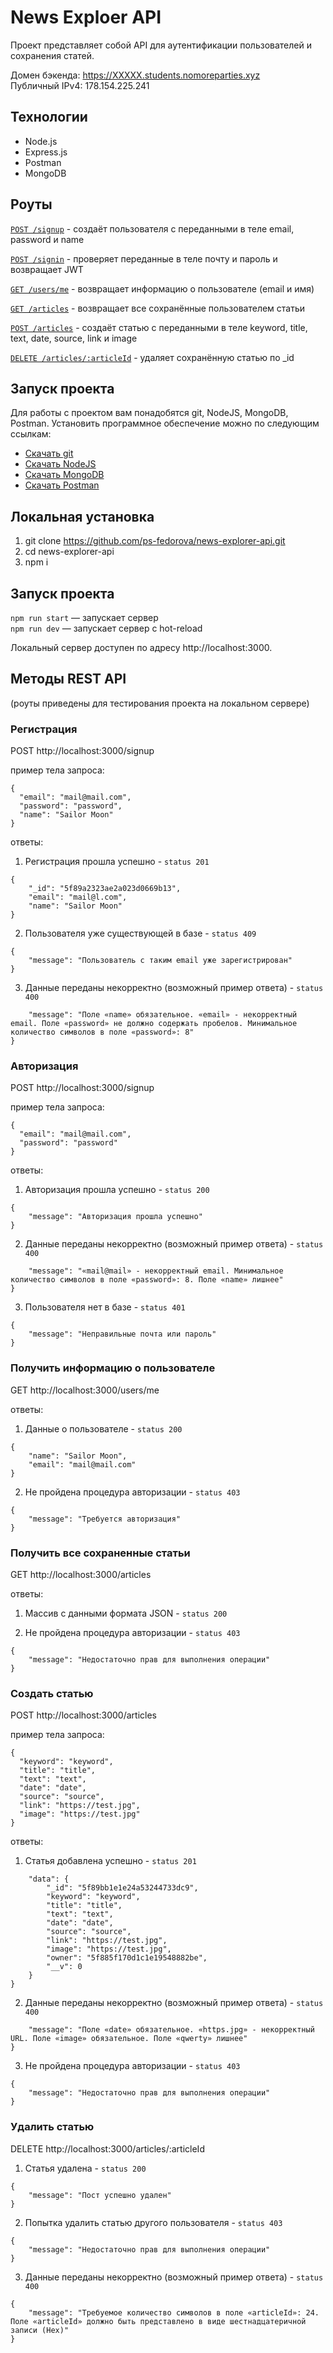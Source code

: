 # News Exploer API

Проект представляет собой API для аутентификации пользователей и сохранения статей.

Домен бэкенда: https://XXXXX.students.nomoreparties.xyz   
Публичный IPv4: 178.154.225.241
 
## Технологии
   
   * Node.js
   * Express.js
   * Postman
   * MongoDB

## Роуты 

[`POST /signup`](#Регистрация) -  создаёт пользователя с переданными в теле email, password и name

[`POST /signin`](#Авторизация)  - проверяет переданные в теле почту и пароль и возвращает JWT

[`GET /users/me`](#Получить-информацию-о-пользователе) - возвращает информацию о пользователе (email и имя)

[`GET /articles`](#Получить-все-сохраненные-статьи) - возвращает все сохранённые пользователем статьи

[`POST /articles`](#Создать-статью) - создаёт статью с переданными в теле keyword, title, text, date, source, link и image

[`DELETE /articles/:articleId`](#Удалить-статью) - удаляет сохранённую статью  по _id

## Запуск проекта

Для работы с проектом вам понадобятся git, NodeJS, MongoDB, Postman. Установить программное обеспечение можно по следующим ссылкам:

* [Скачать git](https://git-scm.com/book/en/v2/Getting-Started-Installing-Git)
* [Скачать NodeJS](https://nodejs.org/en/download/package-manager/)
* [Скачать MongoDB](https://docs.mongodb.com/manual/administration/install-community/)
* [Скачать Postman](https://www.postman.com/downloads/)

## Локальная установка

1. git clone https://github.com/ps-fedorova/news-explorer-api.git
2. cd news-explorer-api
3. npm i

## Запуск проекта

`npm run start` — запускает сервер   
`npm run dev` — запускает сервер с hot-reload

Локальный сервер доступен по адресу http://localhost:3000.

## Методы REST API 
(роуты приведены для тестирования проекта на локальном сервере)

### **Регистрация** 
POST http://localhost:3000/signup

пример тела запроса:
```
{
  "email": "mail@mail.com",
  "password": "password",
  "name": "Sailor Moon"
}
```
ответы:

1. Регистрация прошла успешно - `status 201`

```
{
    "_id": "5f89a2323ae2a023d0669b13",
    "email": "mail@l.com",
    "name": "Sailor Moon"
}
```

2. Пользователя уже существующей в базе - `status 409`
```
{
    "message": "Пользователь с таким email уже зарегистрирован"
}
```
3. Данные переданы некорректно (возможный пример ответа) - `status 400` 

```{
    "message": "Поле «name» обязательное. «email» - некорректный email. Поле «password» не должно содержать пробелов. Минимальное количество символов в поле «password»: 8"
}
```
### **Авторизация** 
POST http://localhost:3000/signup

пример тела запроса:
```
{
  "email": "mail@mail.com",
  "password": "password"
}
```
ответы:

1. Авторизация прошла успешно - `status 200`

```
{
    "message": "Авторизация прошла успешно"
}
```
2. Данные переданы некорректно (возможный пример ответа) - `status 400` 

```{
    "message": "«mail@mail» - некорректный email. Минимальное количество символов в поле «password»: 8. Поле «name» лишнее"
}
```

3. Пользователя нет в базе - `status 401` 

```
{
    "message": "Неправильные почта или пароль"
}
```
### **Получить информацию о пользователе**
GET http://localhost:3000/users/me

ответы:

1. Данные о пользователе - `status 200`
```
{
    "name": "Sailor Moon",
    "email": "mail@mail.com"
}
```

2. Не пройдена процедура авторизации - `status 403`
```
{
    "message": "Требуется авторизация"
}
```
### **Получить все сохраненные статьи**
GET http://localhost:3000/articles

ответы:

1. Массив с данными формата JSON - `status 200`

2. Не пройдена процедура авторизации - `status 403`
```
{
    "message": "Недостаточно прав для выполнения операции"
}
```
### **Создать статью**
POST http://localhost:3000/articles

пример тела запроса:
```
{
  "keyword": "keyword",
  "title": "title",
  "text": "text",
  "date": "date",
  "source": "source",
  "link": "https://test.jpg",
  "image": "https://test.jpg"
}

```
ответы:
1. Статья добавлена успешно - `status 201`

```{
    "data": {
        "_id": "5f89bb1e1e24a53244733dc9",
        "keyword": "keyword",
        "title": "title",
        "text": "text",
        "date": "date",
        "source": "source",
        "link": "https://test.jpg",
        "image": "https://test.jpg",
        "owner": "5f885f170d1c1e19548882be",
        "__v": 0
    }
}
```
2. Данные переданы некорректно (возможный пример ответа) - `status 400` 

```{
    "message": "Поле «date» обязательное. «https.jpg» - некорректный URL. Поле «image» обязательное. Поле «qwerty» лишнее"
}
```
3. Не пройдена процедура авторизации - `status 403`
```
{
    "message": "Недостаточно прав для выполнения операции"
}
```

### **Удалить статью**
DELETE http://localhost:3000/articles/:articleId

1. Статья удалена - `status 200`

```
{
    "message": "Пост успешно удален"
}
```
2. Попытка удалить статью другого пользователя - `status 403`
```
{
    "message": "Недостаточно прав для выполнения операции"
}
```
3. Данные переданы некорректно (возможный пример ответа) - `status 400` 

```
{
    "message": "Требуемое количество символов в поле «articleId»: 24. Поле «articleId» должно быть представлено в виде шестнадцатеричной записи (Hex)"
}
```
